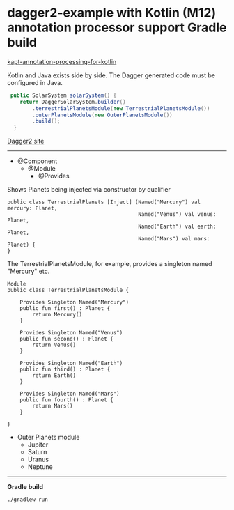 dagger2-example with Kotlin (M12) annotation processor support Gradle build
=================================

[kapt-annotation-processing-for-kotlin](http://blog.jetbrains.com/kotlin/2015/05/kapt-annotation-processing-for-kotlin)

Kotlin and Java exists side by side. The Dagger generated code must be configured in Java.

~~~java
 public SolarSystem solarSystem() {
    return DaggerSolarSystem.builder()
        .terrestrialPlanetsModule(new TerrestrialPlanetsModule())
        .outerPlanetsModule(new OuterPlanetsModule())
        .build();
  }
~~~

[Dagger2 site ](http://google.github.io/dagger/)

---

* @Component
  * @Module
    * @Provides

Shows Planets being injected via constructor by qualifier

~~~
public class TerrestrialPlanets [Inject] (Named("Mercury") val mercury: Planet,
                                          Named("Venus") val venus: Planet,
                                          Named("Earth") val earth: Planet,
                                          Named("Mars") val mars: Planet) {
}
~~~

The TerrestrialPlanetsModule, for example, provides a singleton named "Mercury" etc.

~~~
Module
public class TerrestrialPlanetsModule {

    Provides Singleton Named("Mercury")
    public fun first() : Planet {
        return Mercury()
    }

    Provides Singleton Named("Venus")
    public fun second() : Planet {
        return Venus()
    }

    Provides Singleton Named("Earth")
    public fun third() : Planet {
        return Earth()
    }

    Provides Singleton Named("Mars")
    public fun fourth() : Planet {
        return Mars()
    }

}
~~~

* Outer Planets module
  * Jupiter
  * Saturn
  * Uranus
  * Neptune

---

**Gradle build**

~~~
./gradlew run
~~~